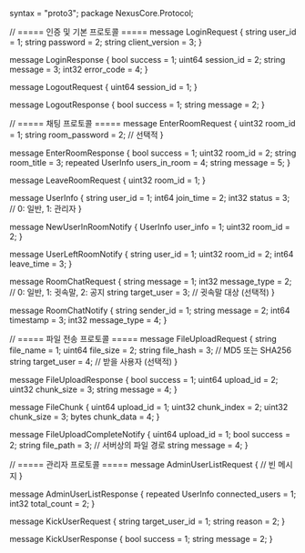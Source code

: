 syntax = "proto3";
package NexusCore.Protocol;

// ===== 인증 및 기본 프로토콜 =====
message LoginRequest {
    string user_id = 1;
    string password = 2;
    string client_version = 3;
}

message LoginResponse {
    bool success = 1;
    uint64 session_id = 2;
    string message = 3;
    int32 error_code = 4;
}

message LogoutRequest {
    uint64 session_id = 1;
}

message LogoutResponse {
    bool success = 1;
    string message = 2;
}

// ===== 채팅 프로토콜 =====
message EnterRoomRequest {
    uint32 room_id = 1;
    string room_password = 2; // 선택적
}

message EnterRoomResponse {
    bool success = 1;
    uint32 room_id = 2;
    string room_title = 3;
    repeated UserInfo users_in_room = 4;
    string message = 5;
}

message LeaveRoomRequest {
    uint32 room_id = 1;
}

message UserInfo {
    string user_id = 1;
    int64 join_time = 2;
    int32 status = 3; // 0: 일반, 1: 관리자
}

message NewUserInRoomNotify {
    UserInfo user_info = 1;
    uint32 room_id = 2;
}

message UserLeftRoomNotify {
    string user_id = 1;
    uint32 room_id = 2;
    int64 leave_time = 3;
}

message RoomChatRequest {
    string message = 1;
    int32 message_type = 2; // 0: 일반, 1: 귓속말, 2: 공지
    string target_user = 3; // 귓속말 대상 (선택적)
}

message RoomChatNotify {
    string sender_id = 1;
    string message = 2;
    int64 timestamp = 3;
    int32 message_type = 4;
}

// ===== 파일 전송 프로토콜 =====
message FileUploadRequest {
    string file_name = 1;
    uint64 file_size = 2;
    string file_hash = 3; // MD5 또는 SHA256
    string target_user = 4; // 받을 사용자 (선택적)
}

message FileUploadResponse {
    bool success = 1;
    uint64 upload_id = 2;
    uint32 chunk_size = 3;
    string message = 4;
}

message FileChunk {
    uint64 upload_id = 1;
    uint32 chunk_index = 2;
    uint32 chunk_size = 3;
    bytes chunk_data = 4;
}

message FileUploadCompleteNotify {
    uint64 upload_id = 1;
    bool success = 2;
    string file_path = 3; // 서버상의 파일 경로
    string message = 4;
}

// ===== 관리자 프로토콜 =====
message AdminUserListRequest {
    // 빈 메시지
}

message AdminUserListResponse {
    repeated UserInfo connected_users = 1;
    int32 total_count = 2;
}

message KickUserRequest {
    string target_user_id = 1;
    string reason = 2;
}

message KickUserResponse {
    bool success = 1;
    string message = 2;
}